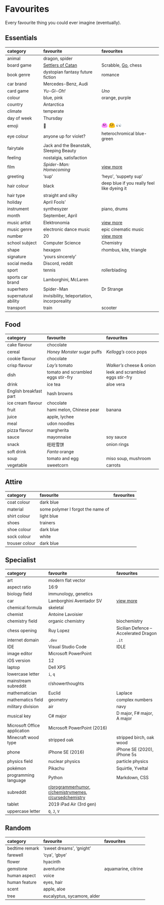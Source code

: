 # Favourites

Every favourite thing you could ever imagine (eventually).


## Essentials

| category | favourite | favourites |
| :------- | :-------- | :--------- |
| animal | dragon, spider | |
| board game | [Settlers of Catan](https://wikipedia.org/wiki/Catan) | Scrabble, [Go](https://wikipedia.org/wiki/Go_(game)), chess |
| book genre | dystopian fantasy future fiction | romance |
| car brand | Mercedes-Benz, Audi | |
| card game | *Yu-Gi-Oh!* | *Uno* |
| colour | blue, pink | orange, purple |
| country | Antarctica | |
| climate | temperate | |
| day of week | Thursday | |
| emoji | 👀 | <img src="../../.assets/blob.party.gif" width="20px"> <img src="../../.assets/blob.happy.png" width="20px"> <img src="../../.assets/eyes.spastic.png" width="20px"> |
| eye colour | anyone up for violet? | heterochromical blue-green |
| fairytale | Jack and the Beanstalk, Sleeping Beauty |
| feeling | nostalgia, satisfaction | |
| film | *Spider-Man: Homecoming* | [view more](films.md) |
| greeting | ‘sup’ | ‘heyo’, ‘suppety sup’ |
| hair colour | black | deep blue if you really feel like dyeing it |
| hair type | straight and silky | |
| holiday | April Fools’ | |
| instrument | synthesyzer | piano, drums |
| month | September, April | |
| music artist | Elektronomia | [view more](music.md) |
| music genre | electronic dance music | epic cinematic music |
| number | 20 | [view more](numbers.md)
| school subject | Computer Science | Chemistry |
| shape | hexagon | rhombus, kite, triangle |
| signature | ‘yours sincerely’ | |
| social media | Discord, reddit | |
| sport | tennis | rollerblading |
| sports car brand | Lamborghini, McLaren | |
| superhero | Spider-Man | Dr Strange |
| supernatural ability | invisibility, teleportation, incorporeality | |
| transport | train | scooter |


## Food

| category | favourite | favourites |
| :------- | :-------- | :--------- |
| cake flavour | chocolate | |
| cereal | *Honey Monster* sugar puffs | *Kellogg’s* coco pops |
| cookie flavour | chocolate | |
| crisp flavour | *Lay’s* tomato | *Walker’s* cheese & onion |
| dish | tomato and scrambled eggs stir-fry | leek and scrambled eggs stir-fry |
| drink | ice tea | aloe vera |
| English breakfast part | hash browns | |
| ice cream flavour | chocolate | |
| fruit | hami melon, Chinese pear | banana |
| juice | apple, lychee | |
| meal | udon noodles | |
| pizza flavour | margherita | |
| sauce | mayonnaise | soy sauce |
| snack | 旺旺雪饼 | onion rings |
| soft drink | *Fanta* orange | |
| soup | tomato and egg | miso soup, mushroom |
| vegetable | sweetcorn | carrots |


## Attire

| category | favourite | favourites |
| :------- | :-------- | :--------- |
| coat colour | dark blue | |
| material | some polymer I forgot the name of | |
| shirt colour | light blue | |
| shoes | trainers | |
| shoe colour | dark blue | |
| sock colour | white | |
| trouser colour | dark blue | |


## Specialist

| category | favourite | favourites |
| :------- | :-------- | :--------- |
| art | modern flat vector | |
| aspect ratio | 16:9 | |
| biology field | immunology, genetics | |
| car | Lamborghini Aventador SV | [view more](cars.md) |
| chemical formula | skeletal | |
| chemist | Antoine Lavoisier | |
| chemistry field | organic chemistry | biochemistry |
| chess opening | Ruy Lopez | Sicilian Defence – Accelerated Dragon |
| internet domain | `.dev` | `.it` |
| IDE | Visual Studio Code | IDLE |
| image editor | Microsoft PowerPoint | |
| iOS version | 12 | |
| laptop | Dell XPS | |
| lowercase letter | `i`, `q` | |
| mainstream subreddit | r/showerthoughts | |
| mathematician | Euclid | Laplace |
| mathematics field | geometry | complex numbers |
| military division | air | navy |
| musical key | C# major | D major, F# major, A major |
| Microsoft Office application | Microsoft PowerPoint (2016) | |
| Minecraft wood type | stripped oak | stripped birch, oak wood |
| phone | iPhone SE (2016) | iPhone SE (2020), iPhone 5s |
| physics field | nuclear physics | particle physics |
| pokémon | Pikachu | Squirtle, Yveltal |
| programming language | Python | Markdown, CSS |
| subreddit | [r/programmerhumor](https://reddit.com/r/programmerhumor), [r/chemistrymemes](https://reddit.com/r/chemistrymemes), [r/cursedchemistry](https://reddit.com/r/cursedchemistry) | |
| tablet | 2019 iPad Air (3rd gen) | |
| uppercase letter | `Q`, `J`, `V` | |


## Random

| category | favourite | favourites |
| :------- | :-------- | :--------- |
| bedtime remark | ‘sweet dreams’, ‘gnight’ | |
| farewell | ‘cya’, ‘gbye’ | |
| flower | hyacinth | |
| gemstone | aventurine | aquamarine, citrine |
| human aspect | voice | |
| human feature | eyes, hair | |
| scent | apple, aloe | |
| tree | eucalyptus, sycamore, alder | |
